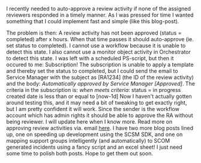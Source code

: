 ﻿I recently needed to auto-approve a review activity if none of the
assigned reviewers responded in a timely manner. As I was pressed for
time I wanted something that I could implement fast and simple (like
this blog-post).

The problem is then: A review activity has not been approved (status =
completed) after x hours. When that time passes it should auto-approve
(ie. set status to completed).
I cannot use a workflow because it is unable to detect this state. I
also cannot use a monitor object activity in Orchestrator to detect this
state. I was left with a scheduled PS-script, but then it occured to me:
Subscription! The subscription is unable to apply a template and thereby
set the status to completed, but I could send the email to Service
Manager with the subject as \[RA1234\] (the ID of the review activity)
and the body: *Automatically approved by Service Manager \[Approved\]*.
The criteria in the subscription is:
*when meets criteria*:
status = in progress
created date is less than or equal to \[now-1d\]
Now I haven\'t actually gotten around testing this, and it may need a
bit of tweaking to get exactly right, but I am pretty confident it will
work. Since the sender is the workflow account which has admin rights it
should be able to approve the RA without being reviewer. I will update
here when I know more.
Read more on approving review activities via.
email [here](http://blogs.technet.com/b/servicemanager/archive/2011/02/08/tricky-way-to-handle-review-activity-approvals-with-the-exchange-connector.aspx).
I have two more blog posts lined up, one on speeding up development
using the SCSM SDK, and one on mapping support groups intelligently (and
automatically) to SCOM generated incidents using a fancy script and an
excel sheet!
I just need some time to polish both posts. Hope to get them out soon.
```
```

